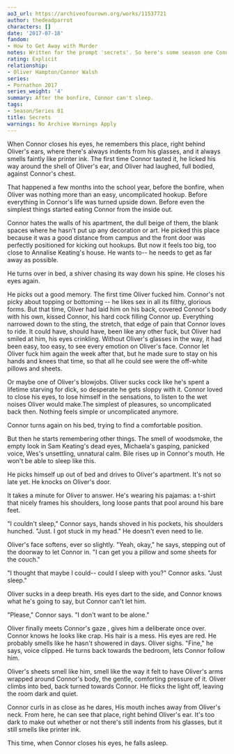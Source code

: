 ```yaml
---
ao3_url: https://archiveofourown.org/works/11537721
author: thedeadparrot
characters: []
date: '2017-07-18'
fandom:
- How to Get Away with Murder
notes: Written for the prompt 'secrets'. So here's some season one Connor feelings.
rating: Explicit
relationship:
- Oliver Hampton/Connor Walsh
series:
- Pornathon 2017
series_weight: '4'
summary: After the bonfire, Connor can't sleep.
tags:
- Season/Series 01
title: Secrets
warnings: No Archive Warnings Apply
---
```


When Connor closes his eyes, he remembers this place, right behind Oliver's ears, where there's always indents from his glasses, and it always smells faintly like printer ink. The first time Connor tasted it, he licked his way around the shell of Oliver's ear, and Oliver had laughed, full bodied, against Connor's chest.

That happened a few months into the school year, before the bonfire, when Oliver was nothing more than an easy, uncomplicated hookup. Before everything in Connor's life was turned upside down. Before even the simplest things started eating Connor from the inside out.

Connor hates the walls of his apartment, the dull beige of them, the blank spaces where he hasn't put up any decoration or art. He picked this place because it was a good distance from campus and the front door was perfectly positioned for kicking out hookups. But now it feels too big, too close to Annalise Keating's house. He wants to\-\- he needs to get as far away as possible.

He turns over in bed, a shiver chasing its way down his spine. He closes his eyes again.

He picks out a good memory. The first time Oliver fucked him. Connor's not picky about topping or bottoming \-\- he likes sex in all its filthy, glorious forms. But that time, Oliver had laid him on his back, covered Connor's body with his own, kissed Connor, his hard cock filling Connor up. Everything narrowed down to the sting, the stretch, that edge of pain that Connor loves to ride. It could have, should have, been like any other fuck, but Oliver had smiled at him, his eyes crinkling. Without Oliver's glasses in the way, it had been easy, too easy, to see every emotion on Oliver's face. Connor let Oliver fuck him again the week after that, but he made sure to stay on his hands and knees that time, so that all he could see were the off\-white pillows and sheets.

Or maybe one of Oliver's blowjobs. Oliver sucks cock like he's spent a lifetime starving for dick, so desperate he gets sloppy with it. Connor loved to close his eyes, to lose himself in the sensations, to listen to the wet noises Oliver would make.The simplest of pleasures, so uncomplicated back then. Nothing feels simple or uncomplicated anymore.

Connor turns again on his bed, trying to find a comfortable position.

But then he starts remembering other things. The smell of woodsmoke, the empty look in Sam Keating's dead eyes, Michaela's gasping, panicked voice, Wes's unsettling, unnatural calm. Bile rises up in Connor's mouth. He won't be able to sleep like this.

He picks himself up out of bed and drives to Oliver's apartment. It's not so late yet. He knocks on Oliver's door.

It takes a minute for Oliver to answer. He's wearing his pajamas: a t\-shirt that nicely frames his shoulders, long loose pants that pool around his bare feet.

"I couldn't sleep," Connor says, hands shoved in his pockets, his shoulders hunched. "Just. I got stuck in my head." He doesn't even need to lie.

Oliver's face softens, ever so slightly. "Yeah, okay," he says, stepping out of the doorway to let Connor in. "I can get you a pillow and some sheets for the couch."

"I thought that maybe I could\-\- could I sleep with you?" Connor asks. "Just sleep."

Oliver sucks in a deep breath. His eyes dart to the side, and Connor knows what he's going to say, but Connor can't let him.

"Please," Connor says. "I don't want to be alone."

Oliver finally meets Connor's gaze , gives him a deliberate once over. Connor knows he looks like crap. His hair is a mess. His eyes are red. He probably smells like he hasn't showered in days. Oliver sighs. "Fine," he says, voice clipped. He turns back towards the bedroom, lets Connor follow him.

Oliver's sheets smell like him, smell like the way it felt to have Oliver's arms wrapped around Connor's body, the gentle, comforting pressure of it. Oliver climbs into bed, back turned towards Connor. He flicks the light off, leaving the room dark and quiet.

Connor curls in as close as he dares, His mouth inches away from Oliver's neck. From here, he can see that place, right behind Oliver's ear. It's too dark to make out whether or not there's still indents from his glasses, but it still smells like printer ink.

This time, when Connor closes his eyes, he falls asleep.
